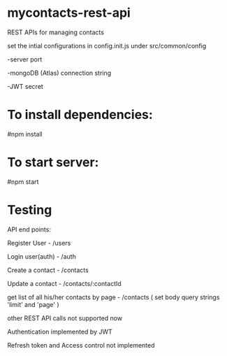 # mycontacts-rest-api
REST APIs for managing contacts

set the intial configurations in config.init.js under src/common/config

-server port

-mongoDB (Atlas) connection string

-JWT secret


To install dependencies:
=========================
#npm install

To start server:
========================

#npm start

Testing
=========================
API end points:


Register User - /users

Login user(auth) - /auth

Create a contact - /contacts 

Update a contact - /contacts/:contactId

get list of all his/her contacts by page - /contacts
( set body query strings 'limit' and 'page' )

other REST API calls not supported now

Authentication implemented by JWT

Refresh token and Access control not implemented




